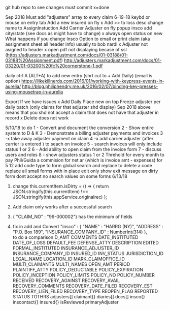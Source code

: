 git hub repo
to see changes must commit
x=done

Sep 2018
Must add "adjusters" array to every claim
6-19-18
keybd or mouse on entry tab
Add a new insured on fly
x Add >> to loss desc change name to AssignInstuction
Add Carrier Adjuster on fly 
popup insco add city/state (see docs as might have to change)
x always open status on new
What happens if you change Insco
Option to email or print claim (aka assignment sheet all header info) usually to bob nardi
x Adjuster not asigned to header
x open pdf not displaying becase of ssl (https://adjusters.markadjustment.com/docs/01-03188/01-03188%20Assignment.pdf)
http://adjusters.markadjustment.com/docs/01-03220/01-03200%20fc%20cornerstone-1.pdf

daily ctrl A (ALT+A) to add new entry (shrt cut to + Add Daily) (email is option)
https://ilikekillnerds.com/2016/01/working-with-keypress-events-in-aurelia/
http://blog.philiphendry.me.uk/2016/02/07/binding-key-presses-using-mousetrap-in-aurelia

Export If we have issues
x Add Daily Place new on top
Freeze adjuster per daily batch (only claims for that adjuster shd display)
Sep 2018 above means that you shd not accept a claim that does not have that adjuster in record
x Delete does not work

5/10/18
to do
1 - Convert and document the conversion
2 - Show entire system to D & K 3 - Demonstrate a billing adjuster payments
and invoices
3 -x take away adjuster payment on claim
4 -x add carrier adjuster (after carrier is entered ) to seach on invoice
5 - search invoices will only include status 1 or 2 
6 - Add ability to open claim from the invoice form
7 - discuss users and roles
8 - show adjusters status 1 or 2   Threhold for every month to pay Phil/Guida a commision for net ar (which is invoice amt - expenses)
for 5 12
add code type to form
global search and replace to delete a code
replace all small forms with in place edit 
only show exit message on dirty form
dont accept no search values on some forms
6/13/18
1.  change this.currentItem.isDirty = () => {
     return JSON.stringify(this.currentItem) !== JSON.stringify(this.appService.originalrec)
    };

2. Add claim only works after a successful search
3. {  "CLAIM_NO" : "99-000002"} has the minimum of fields   
4. fix in add and Convert
  "insco" : {
        "NAME" : "HARRG (NY)", 
        "ADDRESS" : "P.O. Box 189", 
        "INSURANCE_COMPANY_ID" : NumberInt(314)
    },  
to do a comparison
D_AMT
COMMENTS
DATE_INSTITUTED
DATE_OF_LOSS
DEFAULT_FEE
DEFENSE_ATTY
DESCRIPTION
EDITED
FORMAL_INSTITUTED
INSURANCE_ADJUSTER_ID
INSURANCE_COMPANY_ID
INSURED_ID
INV_STATUS
JURISDICTION_ID
LEGAL_NAME
LOCATION_ID
MARK_CLAIMOFFICE_ID
MULTI_CLAIMANTS
MULTI_NAMES
OPEN_AMT
PERIOD
PLAINTIFF_ATTY
POLICY_DEDUCTABLE
POLICY_EXPIRATION
POLICY_INCEPTION
POLICY_LIMITS
POLICY_NO
POLICY_NUMBER
RECEIVED
RECOVERY_AGAINST
RECOVERY_AVAIL
RECOVERY_COMMENTS
RECOVERY_DATE_FILED
RECOVERY_EST
RECOVERY_LIEN_FILED
RECOVERY_TYPE
REOPEN_FLAG
REPORTED
STATUS
TOTHRS
adjusters[]
claimant{}
diaries[]
docs[]
insco{}
inscontact{}
insured{}
isReviewed
primaryAdjuster